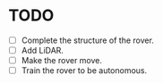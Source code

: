 # TODO

- [ ] Complete the structure of the rover.
- [ ] Add LiDAR.
- [ ] Make the rover move.
- [ ] Train the rover to be autonomous.
